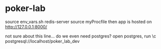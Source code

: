 # poker-lab
source env_vars.sh
redis-server
source myProcfile
then app is hosted on http://127.0.0.1:8000/

 not sure about this line... do we even need postgres?
open postgres, run \c postgresql://localhost/poker_lab_dev
